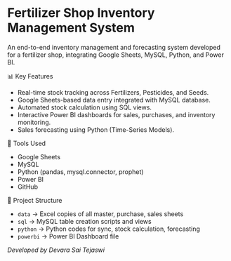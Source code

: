 # Fertilizer Shop Inventory Management System
An end-to-end inventory management and forecasting system developed for a fertilizer shop, integrating Google Sheets, MySQL, Python, and Power BI.

📊 Key Features
- Real-time stock tracking across Fertilizers, Pesticides, and Seeds.
- Google Sheets-based data entry integrated with MySQL database.
- Automated stock calculation using SQL views.
- Interactive Power BI dashboards for sales, purchases, and inventory monitoring.
- Sales forecasting using Python (Time-Series Models).

🔧 Tools Used
- Google Sheets
- MySQL
- Python (pandas, mysql.connector, prophet)
- Power BI
- GitHub

📂 Project Structure
- `data` → Excel copies of all master, purchase, sales sheets
- `sql` → MySQL table creation scripts and views
- `python` → Python codes for sync, stock calculation, forecasting
- `powerbi` → Power BI Dashboard file


*Developed by Devara Sai Tejaswi*
